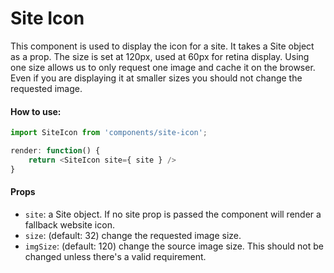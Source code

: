 Site Icon
=========

This component is used to display the icon for a site. It takes a Site object as a prop. The size is set at 120px, used at 60px for retina display. Using one size allows us to only request one image and cache it on the browser. Even if you are displaying it at smaller sizes you should not change the requested image.

#### How to use:

```js
import SiteIcon from 'components/site-icon';

render: function() {
	return <SiteIcon site={ site } />
}
```

#### Props

* `site`: a Site object. If no site prop is passed the component will render a fallback website icon.
* `size`: (default: 32) change the requested image size.
* `imgSize`: (default: 120) change the source image size. This should not be changed unless there's a valid requirement.
